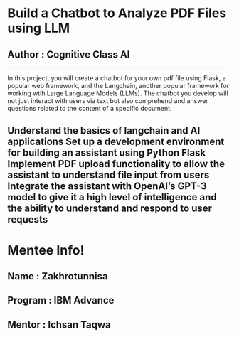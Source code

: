# Build a Chatbot to Analyze PDF Files using LLM
## Author : Cognitive Class AI
--------------------------------

In this project, you will create a chatbot for your own pdf file using Flask, a popular web framework, and the Langchain, another popular framework for working wtih Large Language Models (LLMs). The chatbot you develop will not just interact with users via text but also comprehend and answer questions related to the content of a specific document.

Understand the basics of langchain and AI applications
Set up a development environment for building an assistant using Python Flask
Implement PDF upload functionality to allow the assistant to understand file input from users
Integrate the assistant with OpenAI’s GPT-3 model to give it a high level of intelligence and the ability to understand and respond to user requests
-------------------------------
# Mentee Info!
## Name : Zakhrotunnisa
## Program : IBM Advance
## Mentor : Ichsan Taqwa
